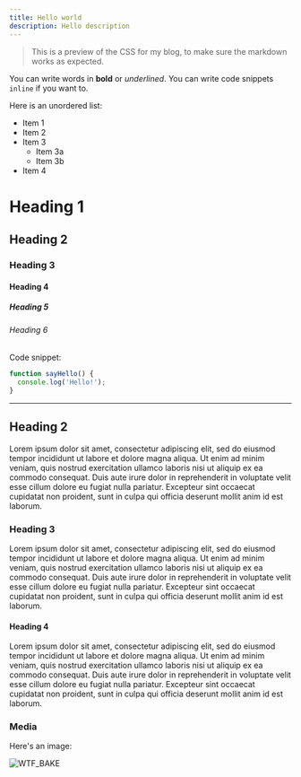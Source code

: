 ```yaml
---
title: Hello world
description: Hello description
---
```


> This is a preview of the CSS for my blog, to make sure the markdown works as expected.

You can write words in **bold** or _underlined_. You can write code snippets `inline` if you want to.

Here is an unordered list:

- Item 1
- Item 2
- Item 3
  - Item 3a
  - Item 3b
- Item 4

# Heading 1

## Heading 2

### Heading 3

#### Heading 4

##### Heading 5

###### Heading 6

Code snippet:

```js
function sayHello() {
  console.log('Hello!');
}
```

---

## Heading 2

Lorem ipsum dolor sit amet, consectetur adipiscing elit, sed do eiusmod tempor incididunt ut labore et dolore magna aliqua. Ut enim ad minim veniam, quis nostrud exercitation ullamco laboris nisi ut aliquip ex ea commodo consequat. Duis aute irure dolor in reprehenderit in voluptate velit esse cillum dolore eu fugiat nulla pariatur. Excepteur sint occaecat cupidatat non proident, sunt in culpa qui officia deserunt mollit anim id est laborum.

### Heading 3

Lorem ipsum dolor sit amet, consectetur adipiscing elit, sed do eiusmod tempor incididunt ut labore et dolore magna aliqua. Ut enim ad minim veniam, quis nostrud exercitation ullamco laboris nisi ut aliquip ex ea commodo consequat. Duis aute irure dolor in reprehenderit in voluptate velit esse cillum dolore eu fugiat nulla pariatur. Excepteur sint occaecat cupidatat non proident, sunt in culpa qui officia deserunt mollit anim id est laborum.

#### Heading 4

Lorem ipsum dolor sit amet, consectetur adipiscing elit, sed do eiusmod tempor incididunt ut labore et dolore magna aliqua. Ut enim ad minim veniam, quis nostrud exercitation ullamco laboris nisi ut aliquip ex ea commodo consequat. Duis aute irure dolor in reprehenderit in voluptate velit esse cillum dolore eu fugiat nulla pariatur. Excepteur sint occaecat cupidatat non proident, sunt in culpa qui officia deserunt mollit anim id est laborum.

### Media

Here's an image:

![WTF_BAKE](./images/homeView.png)
